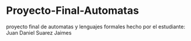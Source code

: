 # Proyecto-Final-Automatas
proyecto final de automatas y lenguajes formales hecho por el estudiante: Juan Daniel Suarez Jaimes
